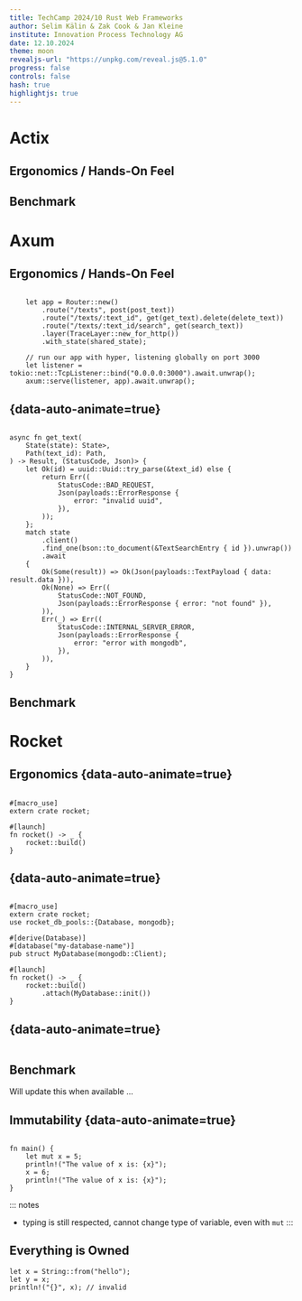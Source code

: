 ```yaml
---
title: TechCamp 2024/10 Rust Web Frameworks
author: Selim Kälin & Zak Cook & Jan Kleine
institute: Innovation Process Technology AG
date: 12.10.2024
theme: moon
revealjs-url: "https://unpkg.com/reveal.js@5.1.0"
progress: false
controls: false
hash: true
highlightjs: true
---
```


# Actix

## Ergonomics / Hands-On Feel

## Benchmark

# Axum

## Ergonomics / Hands-On Feel


<pre data-id="code-animation"><code data-trim data-line-numbers="|2-4|9|10" rust>
    let app = Router::new()
        .route("/texts", post(post_text))
        .route("/texts/:text_id", get(get_text).delete(delete_text))
        .route("/texts/:text_id/search", get(search_text))
        .layer(TraceLayer::new_for_http())
        .with_state(shared_state);

    // run our app with hyper, listening globally on port 3000
    let listener = tokio::net::TcpListener::bind("0.0.0.0:3000").await.unwrap();
    axum::serve(listener, app).await.unwrap();
</code></pre>

## {data-auto-animate=true}

<pre data-id="code-animation"><code data-trim data-line-numbers="2|3|4|19-22" rust>
async fn get_text(
    State(state): State<Arc<state::MongoAppState>>,
    Path(text_id): Path<String>,
) -> Result<Json<payloads::TextPayload>, (StatusCode, Json<payloads::ErrorResponse>)> {
    let Ok(id) = uuid::Uuid::try_parse(&text_id) else {
        return Err((
            StatusCode::BAD_REQUEST,
            Json(payloads::ErrorResponse {
                error: "invalid uuid",
            }),
        ));
    };
    match state
        .client()
        .find_one(bson::to_document(&TextSearchEntry { id }).unwrap())
        .await
    {
        Ok(Some(result)) => Ok(Json(payloads::TextPayload { data: result.data })),
        Ok(None) => Err((
            StatusCode::NOT_FOUND,
            Json(payloads::ErrorResponse { error: "not found" }),
        )),
        Err(_) => Err((
            StatusCode::INTERNAL_SERVER_ERROR,
            Json(payloads::ErrorResponse {
                error: "error with mongodb",
            }),
        )),
    }
}
</code></pre>

## Benchmark

# Rocket

## Ergonomics {data-auto-animate=true}

<pre data-id="code-animation"><code data-trim data-line-numbers="|1,4" rust>
#[macro_use]
extern crate rocket;

#[launch]
fn rocket() -> _ {
    rocket::build()
}
</code></pre>

## {data-auto-animate=true}

<pre data-id="code-animation"><code data-trim data-line-numbers="|5-7,12" rust>
#[macro_use]
extern crate rocket;
use rocket_db_pools::{Database, mongodb};

#[derive(Database)]
#[database("my-database-name")]
pub struct MyDatabase(mongodb::Client);

#[launch]
fn rocket() -> _ {
    rocket::build()
        .attach(MyDatabase::init())
}
</code></pre>

## {data-auto-animate=true}

<pre data-id="code-animation"><code data-trim data-line-numbers="|12|12-24|30|2-6" rust><script type="text/template">
#[macro_use]
extern crate rocket;
use rocket_db_pools::{Database, Connection, mongodb};
use rocket::serde::uuid::Uuid;
use rocket::http::Status;
use rocket::serde::json::{json, Value};

#[derive(Database)]
#[database("my-database-name")]
pub struct MyDatabase(mongodb::Client);

#[get("/texts/<uuid>")]
pub async fn get(db: Connection<MyDatabase>, uuid: Uuid) -> (Status, Value) {
    match get_from_database(db, uuid).await {
        Err(e) => (
            Status::InternalServerError,
            json!({"error": format!("error searching database: {e}")}),
        ),
        Ok(result) => (
            Status::Ok, 
            json!({"data": text.text.to_owned()}),
        ),
    },
}

#[launch]
fn rocket() -> _ {
    rocket::build()
        .attach(MyDatabase::init())
        .mount("/", routes![get])
}
</script></code></pre>

## Benchmark

Will update this when available ...


## Immutability {data-auto-animate=true}

<pre data-id="code-animation"><code data-trim data-line-numbers="2,4" rust>
fn main() {
    let mut x = 5;
    println!("The value of x is: {x}");
    x = 6;
    println!("The value of x is: {x}");
}
</code></pre>

::: notes
- typing is still respected, cannot change type of variable, even with `mut`
:::

## Everything is Owned

```{.rust data-line-numbers=""}
let x = String::from("hello");
let y = x;
println!("{}", x); // invalid
```


